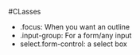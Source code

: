#CLasses
- .focus: When you want an outline
- .input-group: For a form/any input
- select.form-control: a select box
